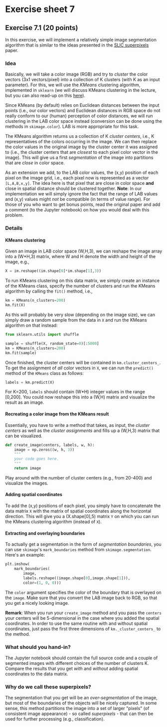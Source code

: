 # Exercise sheet 7

## Exercise 7.1 (20 points)

In this exercise, we will implement a relatively simple image
segmentation algorithm that is similar to the ideas presented
in the [SLIC superpixels](http://citeseerx.ist.psu.edu/viewdoc/download?doi=10.1.1.165.8269&rep=rep1&type=pdf) paper.

### Idea

Basically, we will take a color image (RGB) and try to *cluster* the
color vectors (3x1 vectors/pixel) into a collection of K clusters
(with K as an input parameter). For this, we will use the *KMeans* clustering algorithm, implemented in `sklearn` (we will discuss
KMeans clustering in the lecture, but you can also read-up on this
[here](https://de.wikipedia.org/wiki/K-Means-Algorithmus)).

Since KMeans (by default) relies on Euclidean distances between the input points (i.e., our color vectors) and Euclidean distances in RGB space do not really conform to our (human) perception of color distances, we will run clustering in the LAB color space instead (conversion can be done using the methods in `skimage.color`). LAB is more appropriate for this task.

The KMeans algorithm returns us a collection of K *cluster centers*, i.e., K representatives of the colors occurring in the image. We can then replace the color values in the original image by the cluster center it was assigned to (i.e., the cluster centers that are *closest* to each pixel color vector in the image). This will give us a first *segmentation* of the image into partitions that are *close* in color space.

As an extension we add, to the LAB color values, the (x,y) position
of each pixel on the image grid, i.e., each pixel now is represented as a vector `[L,A,B,x,y]`. The idea here is that pixel that are close in color space **and** close in spatial distance should be clustered together. **Note**: In our implementation we will simply ignore the fact that the range of LAB values and (x,y) values might *not* be compatible (in terms of value range). For those of you who want to get bonus points, read the original paper and add a comment (to the Jupyter notebook) on how you would deal with this problem.

### Details

#### KMeans clustering

Given an image in LAB color space (W,H,3), we can reshape the image
array into a (W*H,3) matrix, where W and H denote the width and height of the image, e.g.,

```python
X = im.reshape((im.shape[0]*im.shape[1],3))
```

To run KMeans clustering on this data matrix, we simply
create an instance of the KMeans class, specify the number
of clusters and run the KMeans algorithm by calling
the `fit()` method, i.e.,

```python
km = KMeans(n_clusters=200)
km.fit(X)
```
As this will probably be very slow (depending on the image size), we can simply draw a random sample from the data in
`X` and run the KMeans algorithm on that instead:

```python
from sklearn.utils import shuffle

sample = shuffle(X, random_state=0)[:5000]
km = KMeans(n_clusters=200)
km.fit(sample)
```

Once finished, the cluster centers will be contained in
`km.cluster_centers_`. To get the assignment of *all* color
vectors in `X`, we can run the `predict()` method of the
`KMeans` class as follows:

```python
labels = km.predict(X)
```

For K=200, `labels` should contain (W*H) integer values in
the range [0,200]. You could now reshape this into a (W,H)
matrix and visualize the result as an image.

#### Recreating a color image from the KMeans result

Essentially, you have to write a method that takes, as
input, the *cluster centers* as well as the
*cluster assignments* and fills up a (W,H,3) matrix that can be
visualized.

```python
def create_image(centers, labels, w, h):
    image = np.zeros((w, h, 3))
    """
    your code goes here.
    """
    return image
```

Play around with the number of cluster centers (e.g., from
20-400) and visualize the images.

#### Adding spatial coordinates

To add the (x,y) positions of each pixel, you simply have to
concatenate the data matrix `X` with the matrix of spatial coordinates along the horizontal direction. This will give you a (X.shape[0],5) matrix `Y` on which you can run the KMeans clustering algorithm (instead of `X`).

#### Extracting and overlaying boundaries

To actually get a segmentation in the form of *segmentation boundaries*, you
can use `skimage`'s `mark_boundaries` method from
`skimage.segmentation`. Here's an example:

```python
plt.imshow(
    mark_boundaries(
        image,
        labels.reshape((image.shape[0],image.shape[1])),
        color=(1, 0, 0)))
```
The `color` argument specifies the color of the boundary that is overlayed on
the `image`. Make sure that you convert the LAB image back to RGB, so that you get a nicely looking image.

**Remark**: When you run your `create_image` method and you pass the `centers` your centers will be 5-dimensional in the case where you added the spatial coordinates. In order to use the same routine with and without spatial coordinates, just pass the first three dimensions of `km._cluster_centers_` to the method.

### What should you hand-in?

The Jupyter notebook should contain the full source code and a couple of segmented images with different choices of the number of
clusters K. Compare the results that you get *with* and *without* adding spatial coordinates to the data matrix.

### Why do we call these superpixels?

The segmentation that you get will be an *over-segmentation* of the image, but most of the boundaries of the objects will be nicely captured. In some sense, this method partitions the image into a set of larger "pixels" (of consistent image appearance) - so called *superpixels* - that can then be used for further processing (e.g., classification).
